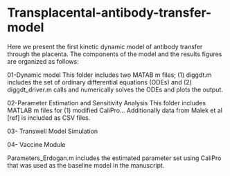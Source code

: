 # Transplacental-antibody-transfer-model
Here we present the first kinetic dynamic model of antibody transfer through the placenta. The components of the model and the results figures are organized as follows:

01-Dynamic model
This folder includes two MATAB m files; (1) diggdt.m includes the set of ordinary differential equations (ODEs) and (2) diggdt_driver.m calls and numerically solves the ODEs and plots the output. 

02-Parameter Estimation and Sensitivity Analysis
This folder includes MATLAB m files for (1) modified CaliPro...
Additionally data from Malek et al [ref] is included as CSV files.


03- Transwell Model Simulation


04- Vaccine Module


Parameters_Erdogan.m includes the estimated parameter set using CaliPro that was used as the baseline model in the manuscript.






